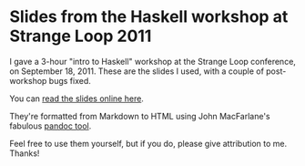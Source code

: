 # Slides from the Haskell workshop at Strange Loop 2011

I gave a 3-hour "intro to Haskell" workshop at the Strange Loop
conference, on September 18, 2011. These are the slides I used,
with a couple of post-workshop bugs fixed.

You can [read the slides online
here](http://bos.github.com/strange-loop-2011/slides/slides.html).

They're formatted from Markdown to HTML using John MacFarlane's
fabulous [pandoc tool](http://johnmacfarlane.net/pandoc/).

Feel free to use them yourself, but if you do, please give attribution
to me. Thanks!
